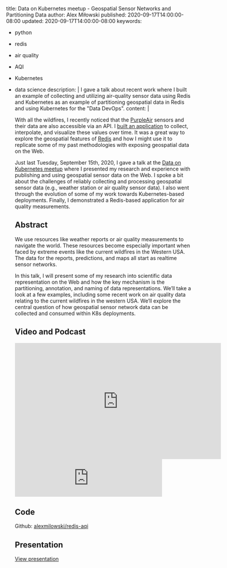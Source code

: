 title: Data on Kubernetes meetup - Geospatial Sensor Networks and Partitioning Data
author: Alex Miłowski
published: 2020-09-17T14:00:00-08:00
updated: 2020-09-17T14:00:00-08:00
keywords:
- python
- redis
- air quality
- AQI
- Kubernetes
- data science
description: |
  I gave a talk about recent work where I built an example of collecting and
  utilizing air-quality sensor data using Redis and Kubernetes as an example
  of partitioning geospatial data in Redis and using Kubernetes for the
  "Data DevOps".
content: |

  With all the wildfires, I recently noticed that the [PurpleAir](https://www2.purpleair.com)
  sensors and their data are also accessible via an API. I [built an
  application](https://github.com/alexmilowski/redis-aqi) to collect, interpolate, and visualize these values over time. It
  was a great way to explore the geospatial features of [Redis](https://redis.io)
  and how I might use it to replicate some of my past methodologies with
  exposing geospatial data on the Web.

  Just last Tuesday, September 15th, 2020, I gave a talk at the
  [Data on Kubernetes meetup](https://www.meetup.com/Data-on-Kubernetes-community/events/273254207/)
  where I presented my research and experience with publishing and using
  geospatial sensor data on the Web. I spoke a bit about the challenges of
  reliably collecting and processing geospatial sensor data (e.g., weather
  station or air quality sensor data). I also went through the
  evolution of some of my work towards Kubernetes-based deployments. Finally,
  I demonstrated a Redis-based application for air quality measurements.

  ## Abstract

  We use resources like weather reports or air quality measurements to navigate the world. These resources become especially important when faced by extreme events like the current wildfires in the Western USA. The data for the reports, predictions, and maps all start as realtime sensor networks.

  In this talk, I will present some of my research into scientific data representation on the Web and how the key mechanism is the partitioning, annotation, and naming of data representations. We’ll take a look at a few examples, including some recent work on air quality data relating to the current wildfires in the western USA. We’ll explore the central question of how geospatial sensor network data can be collected and consumed within K8s deployments.

  ## Video and Podcast

  <iframe width="560" height="315" src="https://www.youtube.com/embed/D5WsvsRvH5Q" frameborder="0" allow="accelerometer; autoplay; clipboard-write; encrypted-media; gyroscope; picture-in-picture" allowfullscreen></iframe>

  <iframe src="https://anchor.fm/dokcommunity/embed/episodes/Data-on-kubernetes-community-9-Geospatial-Sensor-Networks-and-Partitioning-Data-ejpi1r/a-a386ci2" height="102px" width="400px" frameborder="0" scrolling="no"></iframe>

  ## Code

  Github: [alexmilowski/redis-aqi](https://github.com/alexmilowski/redis-aqi)

  ## Presentation

  [View presentation](http://alexmilowski.github.io/milowski-journal/2020-09-17/geospatial-sensor-networks-and-partitioning-data.pdf)
